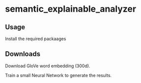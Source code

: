 # semantic_explainable_analyzer

## Usage
Install the required packaages

## Downloads
Download GloVe word embedding (300d).

Train a small Neural Network to generate the results. 
